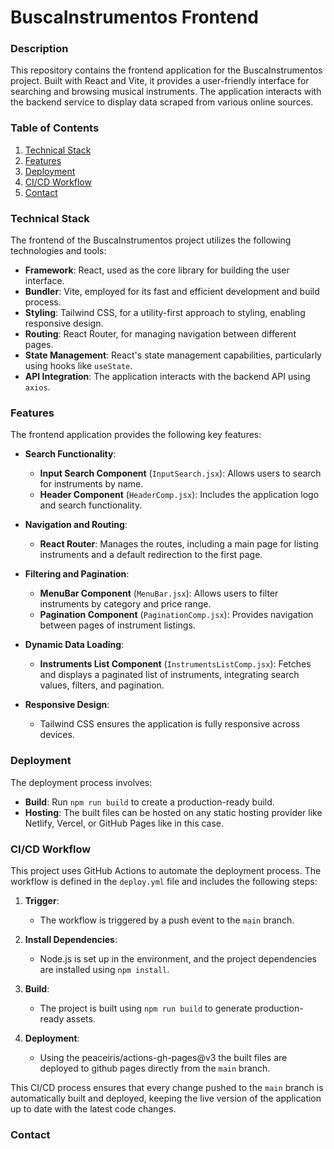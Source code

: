 # BuscaInstrumentos Frontend

### Description
This repository contains the frontend application for the BuscaInstrumentos project. Built with React and Vite, it provides a user-friendly interface for searching and browsing musical instruments. The application interacts with the backend service to display data scraped from various online sources.

### Table of Contents
1. [Technical Stack](#technical-stack)
2. [Features](#features)
3. [Deployment](#deployment)
4. [CI/CD Workflow](#cicd-workflow)
5. [Contact](#contact)

### Technical Stack
The frontend of the BuscaInstrumentos project utilizes the following technologies and tools:
- **Framework**: React, used as the core library for building the user interface.
- **Bundler**: Vite, employed for its fast and efficient development and build process.
- **Styling**: Tailwind CSS, for a utility-first approach to styling, enabling responsive design.
- **Routing**: React Router, for managing navigation between different pages.
- **State Management**: React's state management capabilities, particularly using hooks like `useState`.
- **API Integration**: The application interacts with the backend API using `axios`.

### Features
The frontend application provides the following key features:

- **Search Functionality**:
  - **Input Search Component** (`InputSearch.jsx`): Allows users to search for instruments by name.
  - **Header Component** (`HeaderComp.jsx`): Includes the application logo and search functionality.

- **Navigation and Routing**:
  - **React Router**: Manages the routes, including a main page for listing instruments and a default redirection to the first page.

- **Filtering and Pagination**:
  - **MenuBar Component** (`MenuBar.jsx`): Allows users to filter instruments by category and price range.
  - **Pagination Component** (`PaginationComp.jsx`): Provides navigation between pages of instrument listings.

- **Dynamic Data Loading**:
  - **Instruments List Component** (`InstrumentsListComp.jsx`): Fetches and displays a paginated list of instruments, integrating search values, filters, and pagination.

- **Responsive Design**:
  - Tailwind CSS ensures the application is fully responsive across devices.

### Deployment
The deployment process involves:
- **Build**: Run `npm run build` to create a production-ready build.
- **Hosting**: The built files can be hosted on any static hosting provider like Netlify, Vercel, or GitHub Pages like in this case.

### CI/CD Workflow
This project uses GitHub Actions to automate the deployment process. The workflow is defined in the `deploy.yml` file and includes the following steps:

1. **Trigger**:
   - The workflow is triggered by a push event to the `main` branch.

2. **Install Dependencies**:
   - Node.js is set up in the environment, and the project dependencies are installed using `npm install`.

3. **Build**:
   - The project is built using `npm run build` to generate production-ready assets.

4. **Deployment**:
   - Using the peaceiris/actions-gh-pages@v3 the built files are deployed to github pages directly from the `main` branch.

This CI/CD process ensures that every change pushed to the `main` branch is automatically built and deployed, keeping the live version of the application up to date with the latest code changes.

### Contact

